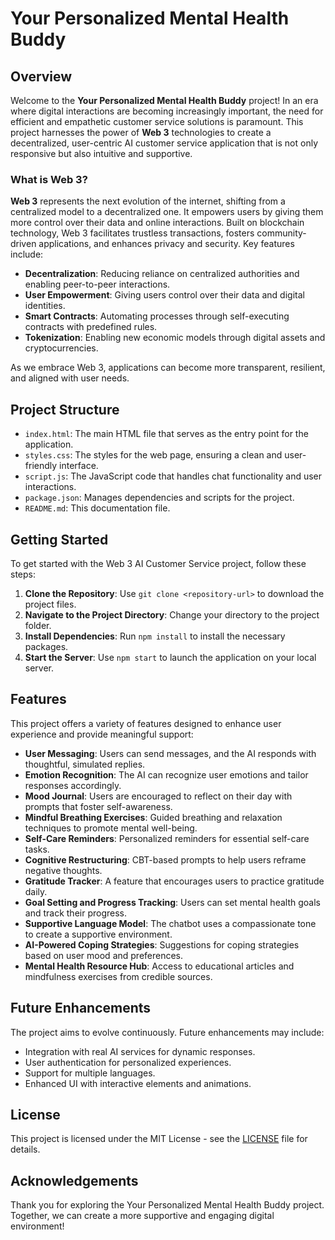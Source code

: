 # Your Personalized Mental Health Buddy

## Overview

Welcome to the **Your Personalized Mental Health Buddy** project! In an era where digital interactions are becoming increasingly important, the need for efficient and empathetic customer service solutions is paramount. This project harnesses the power of **Web 3** technologies to create a decentralized, user-centric AI customer service application that is not only responsive but also intuitive and supportive.

### What is Web 3?

**Web 3** represents the next evolution of the internet, shifting from a centralized model to a decentralized one. It empowers users by giving them more control over their data and online interactions. Built on blockchain technology, Web 3 facilitates trustless transactions, fosters community-driven applications, and enhances privacy and security. Key features include:

- **Decentralization**: Reducing reliance on centralized authorities and enabling peer-to-peer interactions.
- **User  Empowerment**: Giving users control over their data and digital identities.
- **Smart Contracts**: Automating processes through self-executing contracts with predefined rules.
- **Tokenization**: Enabling new economic models through digital assets and cryptocurrencies.

As we embrace Web 3, applications can become more transparent, resilient, and aligned with user needs.

## Project Structure

- `index.html`: The main HTML file that serves as the entry point for the application.
- `styles.css`: The styles for the web page, ensuring a clean and user-friendly interface.
- `script.js`: The JavaScript code that handles chat functionality and user interactions.
- `package.json`: Manages dependencies and scripts for the project.
- `README.md`: This documentation file.

## Getting Started

To get started with the Web 3 AI Customer Service project, follow these steps:

1. **Clone the Repository**: Use `git clone <repository-url>` to download the project files.
2. **Navigate to the Project Directory**: Change your directory to the project folder.
3. **Install Dependencies**: Run `npm install` to install the necessary packages.
4. **Start the Server**: Use `npm start` to launch the application on your local server.

## Features

This project offers a variety of features designed to enhance user experience and provide meaningful support:

- **User  Messaging**: Users can send messages, and the AI responds with thoughtful, simulated replies.
- **Emotion Recognition**: The AI can recognize user emotions and tailor responses accordingly.
- **Mood Journal**: Users are encouraged to reflect on their day with prompts that foster self-awareness.
- **Mindful Breathing Exercises**: Guided breathing and relaxation techniques to promote mental well-being.
- **Self-Care Reminders**: Personalized reminders for essential self-care tasks.
- **Cognitive Restructuring**: CBT-based prompts to help users reframe negative thoughts.
- **Gratitude Tracker**: A feature that encourages users to practice gratitude daily.
- **Goal Setting and Progress Tracking**: Users can set mental health goals and track their progress.
- **Supportive Language Model**: The chatbot uses a compassionate tone to create a supportive environment.
- **AI-Powered Coping Strategies**: Suggestions for coping strategies based on user mood and preferences.
- **Mental Health Resource Hub**: Access to educational articles and mindfulness exercises from credible sources.

## Future Enhancements

The project aims to evolve continuously. Future enhancements may include:

- Integration with real AI services for dynamic responses.
- User authentication for personalized experiences.
- Support for multiple languages.
- Enhanced UI with interactive elements and animations.

## License

This project is licensed under the MIT License - see the [LICENSE](LICENSE) file for details.

## Acknowledgements

Thank you for exploring the Your Personalized Mental Health Buddy project. Together, we can create a more supportive and engaging digital environment!
